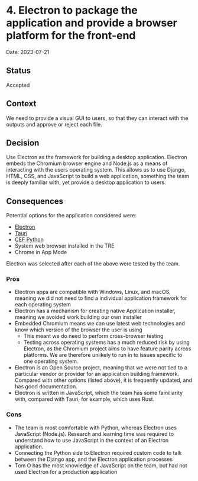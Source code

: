 # 4. Electron to package the application and provide a browser platform for the front-end

Date: 2023-07-21

## Status

Accepted

## Context

We need to provide a visual GUI to users, so that they can interact with the outputs and approve or reject each file.

## Decision

Use Electron as the framework for building a desktop application. Electron embeds the Chromium browser engine and Node.js as a means of interacting with the users operating system. This allows us to use Django, HTML, CSS, and JavaScript to build a web application, something the team is deeply familiar with, yet provide a desktop application to users.

## Consequences

Potential options for the application considered were:

- [Electron](https://www.electronjs.org/)
- [Tauri](https://tauri.app/)
- [CEF Python](https://github.com/cztomczak/cefpython)
- System web browser installed in the TRE
- Chrome in App Mode

Electron was selected after each of the above were tested by the team.

### Pros

- Electron apps are compatible with Windows, Linux, and macOS, meaning we did not need to find a individual application framework for each operating system
- Electron has a mechanism for creating native Application installer, meaning we avoided work building our own installer
- Embedded Chromium means we can use latest web technologies and know which version of the browser the user is using
  - This meant we do need to perform cross-browser testing
  - Testing across operating systems has a much reduced risk by using Electron, as the Chromium project aims to have feature parity across platforms. We are therefore unlikely to run in to issues specific to one operating system.
- Electron is an Open Source project, meaning that we were not tied to a particular vendor or provider for an application building framework. Compared with other options (listed above), it is frequently updated, and has good documentation.
- Electron is written in JavaScript, which the team has some familiarity with, compared with Tauri, for example, which uses Rust.

### Cons

- The team is most comfortable with Python, whereas Electron uses JavaScript (Node.js). Research and learning time was required to understand how to use JavaScript in the context of an Electron application.
- Connecting the Python side to Electron required custom code to talk between the Django app, and the Electron application processes
- Tom O has the most knowledge of JavaScript on the team, but had not used Electron for a production application
